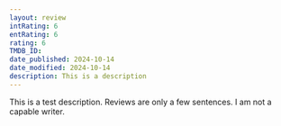 ```yaml
---
layout: review
intRating: 6
entRating: 6
rating: 6
TMDB_ID:
date_published: 2024-10-14
date_modified: 2024-10-14
description: This is a description
---
```


This is a test description. Reviews are only a few sentences. I am not a capable writer.

